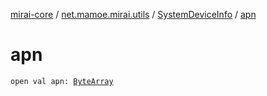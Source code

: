 [mirai-core](../../index.md) / [net.mamoe.mirai.utils](../index.md) / [SystemDeviceInfo](index.md) / [apn](./apn.md)

# apn

`open val apn: `[`ByteArray`](https://kotlinlang.org/api/latest/jvm/stdlib/kotlin/-byte-array/index.html)